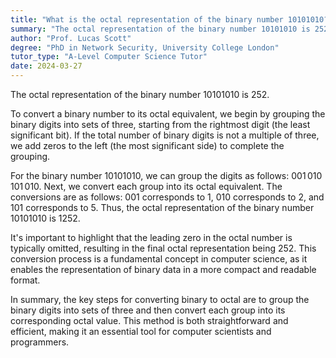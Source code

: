 ```yaml
---
title: "What is the octal representation of the binary number 10101010?"
summary: "The octal representation of the binary number 10101010 is 252."
author: "Prof. Lucas Scott"
degree: "PhD in Network Security, University College London"
tutor_type: "A-Level Computer Science Tutor"
date: 2024-03-27
---
```


The octal representation of the binary number $10101010$ is $252$.

To convert a binary number to its octal equivalent, we begin by grouping the binary digits into sets of three, starting from the rightmost digit (the least significant bit). If the total number of binary digits is not a multiple of three, we add zeros to the left (the most significant side) to complete the grouping.

For the binary number $10101010$, we can group the digits as follows: $001\,010\,101\,010$. Next, we convert each group into its octal equivalent. The conversions are as follows: $001$ corresponds to $1$, $010$ corresponds to $2$, and $101$ corresponds to $5$. Thus, the octal representation of the binary number $10101010$ is $1252$.

It's important to highlight that the leading zero in the octal number is typically omitted, resulting in the final octal representation being $252$. This conversion process is a fundamental concept in computer science, as it enables the representation of binary data in a more compact and readable format.

In summary, the key steps for converting binary to octal are to group the binary digits into sets of three and then convert each group into its corresponding octal value. This method is both straightforward and efficient, making it an essential tool for computer scientists and programmers.
    